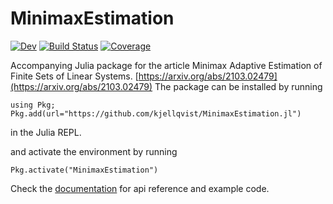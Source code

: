 # MinimaxEstimation

[![Dev](https://img.shields.io/badge/docs-dev-blue.svg)](https://kjellqvist.github.io/MinimaxEstimation.jl/dev)
[![Build Status](https://github.com/kjellqvist/MinimaxEstimation.jl/workflows/CI/badge.svg)](https://github.com/kjellqvist/MinimaxEstimation.jl/actions)
[![Coverage](https://codecov.io/gh/kjellqvist/MinimaxEstimation.jl/branch/main/graph/badge.svg)](https://codecov.io/gh/kjellqvist/MinimaxEstimation.jl)

Accompanying Julia package for the article Minimax Adaptive Estimation of Finite Sets of Linear Systems.
[https://arxiv.org/abs/2103.02479](https://arxiv.org/abs/2103.02479)
The package can be installed by running
```
using Pkg;
Pkg.add(url="https://github.com/kjellqvist/MinimaxEstimation.jl")
```
in the Julia REPL.

and activate the environment by running
```
Pkg.activate("MinimaxEstimation")
```

Check the [documentation](https://kjellqvist.github.io/MinimaxEstimation.jl/dev/) for api reference and example code.